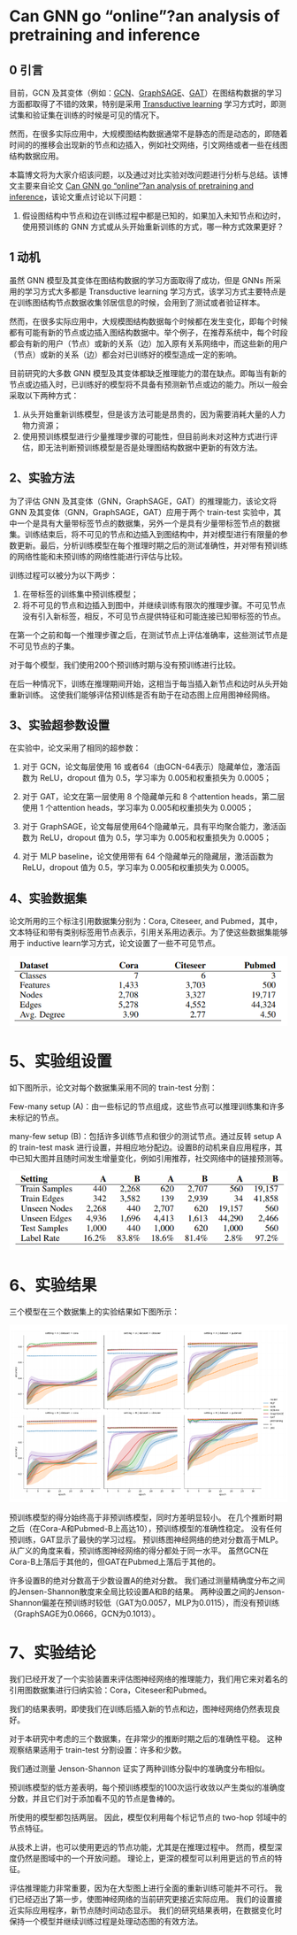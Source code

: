 # Can GNN go “online”?an analysis of pretraining and inference

## 0 引言

目前，GCN 及其变体（例如：[GCN](https://archwalker.github.io/blog/2019/06/01/GNN-Triplets-GCN.html)、[GraphSAGE](https://archwalker.github.io/blog/2019/06/01/GNN-Triplets-GraphSAGE.html)、[GAT](https://archwalker.github.io/blog/2019/06/01/GNN-Triplets-GAT.html)）在图结构数据的学习方面都取得了不错的效果，特别是采用 [Transductive learning](https://archwalker.github.io/blog/2019/06/01/GNN-Triplets-GraphSAGE.html) 学习方式时，即测试集和验证集在训练的时候是可见的情况下。

然而，在很多实际应用中，大规模图结构数据通常不是静态的而是动态的，即随着时间的的推移会出现新的节点和边插入，例如社交网络，引文网络或者一些在线图结构数据应用。

本篇博文将为大家介绍该问题，以及通过对比实验对改问题进行分析与总结。该博文主要来自论文 [Can GNN go “online”?an analysis of pretraining and inference](https://arxiv.org/pdf/1905.06018)，该论文重点讨论以下问题：

1. 假设图结构中节点和边在训练过程中都是已知的，如果加入未知节点和边时，使用预训练的 GNN 方式或从头开始重新训练的方式，哪一种方式效果更好？



## 1 动机

虽然 GNN 模型及其变体在图结构数据的学习方面取得了成功，但是 GNNs 所采用的学习方式大多都是 Transductive learning 学习方式，该学习方式主要特点是在训练图结构节点数据收集邻居信息的时候，会用到了测试或者验证样本。

然而，在很多实际应用中，大规模图结构数据每个时候都在发生变化，即每个时候都有可能有新的节点或边插入图结构数据中。举个例子，在推荐系统中，每个时段都会有新的用户（节点）或新的关系（边）加入原有关系网络中，而这些新的用户（节点）或新的关系（边）都会对已训练好的模型造成一定的影响。

目前研究的大多数 GNN 模型及其变体都缺乏推理能力的潜在缺点。即每当有新的节点或边插入时，已训练好的模型将不具备有预测新节点或边的能力。所以一般会采取以下两种方式：

1. 从头开始重新训练模型，但是该方法可能是昂贵的，因为需要消耗大量的人力物力资源；
2. 使用预训练模型进行少量推理步骤的可能性，但目前尚未对这种方式进行评估，即无法判断预训练模型是否是处理图结构数据中更新的有效方法。


## 2、实验方法

为了评估 GNN 及其变体（GNN，GraphSAGE，GAT）的推理能力，该论文将 GNN 及其变体（GNN，GraphSAGE，GAT）应用于两个 train-test 实验中，其中一个是具有大量带标签节点的数据集，另外一个是具有少量带标签节点的数据集。训练结束后，将不可见的节点和边插入到图结构中，并对模型进行有限量的参数更新。最后，分析训练模型在每个推理时期之后的测试准确性，并对带有预训练的网络性能和未预训练的网络性能进行评估与比较。

训练过程可以被分为以下两步：

1. 在带标签的训练集中预训练模型；
2. 将不可见的节点和边插入到图中，并继续训练有限次的推理步骤。不可见节点没有引入新标签，相反，不可见节点提供特征和可能连接已知带标签的节点。

在第一个之前和每一个推理步骤之后，在测试节点上评估准确率，这些测试节点是不可见节点的子集。

对于每个模型，我们使用200个预训练时期与没有预训练进行比较。

在后一种情况下，训练在推理期间开始，这相当于每当插入新节点和边时从头开始重新训练。 这使我们能够评估预训练是否有助于在动态图上应用图神经网络。

## 3、实验超参数设置

在实验中，论文采用了相同的超参数：

1. 对于 GCN，论文每层使用 16 或者64（由GCN-64表示）隐藏单位，激活函数为 ReLU，dropout 值为 0.5，学习率为 0.005和权重损失为 0.0005；

2. 对于 GAT，论文在第一层使用 8 个隐藏单元和 8 个attention heads，第二层使用 1 个attention heads，学习率为 0.005和权重损失为 0.0005；

3. 对于 GraphSAGE，论文每层使用64个隐藏单元，具有平均聚合能力，激活函数为 ReLU，dropout 值为 0.5，学习率为 0.005和权重损失为 0.0005；

4. 对于 MLP baseline，论文使用带有 64 个隐藏单元的隐藏层，激活函数为 ReLU，dropout 值为 0.5，学习率为 0.005和权重损失为 0.0005。

## 4、实验数据集

论文所用的三个标注引用数据集分别为：Cora, Citeseer, and Pubmed，其中，文本特征和带有类别标签用节点表示，引用关系用边表示。为了使这些数据集能够用于 inductive learn学习方式，论文设置了一些不可见节点。

![dataset](img/dataset.png)


# 5、实验组设置

如下图所示，论文对每个数据集采用不同的 train-test 分割：

Few-many setup (A)：由一些标记的节点组成，这些节点可以推理训练集和许多未标记的节点。

many-few setup (B)：包括许多训练节点和很少的测试节点。通过反转 setup A的 train-test mask 进行设置，并相应地分配边。设置B的动机来自应用程序，其中已知大图并且随时间发生增量变化，例如引用推荐，社交网络中的链接预测等。

![](img/setup.png)


# 6、实验结果

三个模型在三个数据集上的实验结果如下图所示：

![](img/result1.png)

预训练模型的得分始终高于非预训练模型，同时方差明显较小。 在几个推断时期之后（在Cora-A和Pubmed-B上高达10），预训练模型的准确性稳定。 没有任何预训练，GAT显示了最快的学习过程。 预训练图神经网络的绝对分数高于MLP。 从广义的角度来看，预训练图神经网络的得分都处于同一水平。 虽然GCN在Cora-B上落后于其他的，但GAT在Pubmed上落后于其他的。

许多设置B的绝对分数高于少数设置A的绝对分数。 我们通过测量精确度分布之间的Jensen-Shannon散度来全局比较设置A和B的结果。 两种设置之间的Jenson-Shannon偏差在预训练时较低（GAT为0.0057，MLP为0.0115），而没有预训练（GraphSAGE为0.0666，GCN为0.1013）。


# 7、实验结论

我们已经开发了一个实验装置来评估图神经网络的推理能力，我们用它来对着名的引用图数据集进行归纳实验：Cora，Citeseer和Pubmed。

我们的结果表明，即使我们在训练后插入新的节点和边，图神经网络仍然表现良好。

对于本研究中考虑的三个数据集，在非常少的推断时期之后的准确性平稳。 这种观察结果适用于 train-test 分割设置：许多和少数。

我们通过测量 Jenson-Shannon 证实了两种训练分裂中的准确度分布相似。

预训练模型的低方差表明，每个预训练模型的100次运行收敛以产生类似的准确度分数，并且它们对于添加看不见的节点是鲁棒的。

所使用的模型都包括两层。 因此，模型仅利用每个标记节点的 two-hop 邻域中的节点特征。

从技术上讲，也可以使用更远的节点功能，尤其是在推理过程中。 然而，模型深度仍然是图域中的一个开放问题。 理论上，更深的模型可以利用更远的节点的特征。

评估推理能力非常重要，因为在大型图上进行全面的重新训练可能并不可行。 我们已经迈出了第一步，使图神经网络的当前研究更接近实际应用。 我们的设置接近实际应用程序，新节点随时间动态显示。 我们的研究结果表明，在数据变化时保持一个模型并继续训练过程是处理动态图的有效方法。